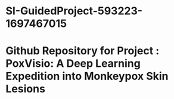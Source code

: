 # SI-GuidedProject-593223-1697467015
# Github Repository for Project : PoxVisio: A Deep Learning Expedition into Monkeypox Skin Lesions
